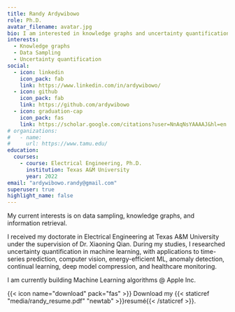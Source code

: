 ```yaml
---
title: Randy Ardywibowo
role: Ph.D.
avatar_filename: avatar.jpg
bio: I am interested in knowledge graphs and uncertainty quantification for Machine Learning (ML) and it's various applications.
interests:
  - Knowledge graphs
  - Data Sampling
  - Uncertainty quantification
social:
  - icon: linkedin
    icon_pack: fab
    link: https://www.linkedin.com/in/ardywibowo/
  - icon: github
    icon_pack: fab
    link: https://github.com/ardywibowo
  - icon: graduation-cap
    icon_pack: fas
    link: https://scholar.google.com/citations?user=NnAqNsYAAAAJ&hl=en
# organizations:
#   - name: 
#     url: https://www.tamu.edu/
education:
  courses:
    - course: Electrical Engineering, Ph.D.
      institution: Texas A&M University
      year: 2022
email: "ardywibowo.randy@gmail.com"
superuser: true
highlight_name: false
---
```

My current interests is on data sampling, knowledge graphs, and information retrieval.

I received my doctorate in Electrical Engineering at Texas A&M University under the supervision of Dr. Xiaoning Qian. During my studies, I researched uncertainty quantification in machine learning, with applications to time-series prediction, computer vision, energy-efficient ML, anomaly detection, continual learning, deep model compression, and healthcare monitoring.

I am currently building Machine Learning algorithms @ Apple Inc. 

{{< icon name="download" pack="fas" >}} Download my {{< staticref "media/randy_resume.pdf" "newtab" >}}resumé{{< /staticref >}}.
